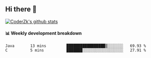 ## Hi there 👋

[![CoderZk's github stats](https://github-readme-stats.vercel.app/api?username=zhoukuo123&show_icons=true&count_private=true)](https://github.com/anuraghazra/github-readme-stats)

#### :bar_chart: Weekly development breakdown

<!--START_SECTION:waka-->
```text
Java       13 mins         █████████████████▒░░░░░░░   69.93 % 
C          5 mins          ███████░░░░░░░░░░░░░░░░░░   27.91 % 
```
<!--END_SECTION:waka-->
